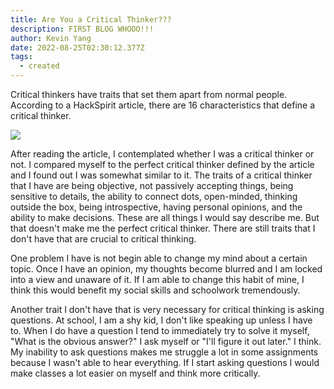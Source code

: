 ```yaml
---
title: Are You a Critical Thinker???
description: FIRST BLOG WHOOO!!!
author: Kevin Yang
date: 2022-08-25T02:30:12.377Z
tags:
  - created
---
```

Critical thinkers have traits that set them apart from normal people. According to a HackSpirit article, there are 16 characteristics that define a critical thinker.

![](/static/img/image-4.webp)

After reading the article, I contemplated whether I was a critical thinker or not. I compared myself to the perfect critical thinker defined by the article and I found out I was somewhat similar to it. The traits of a critical thinker that I have are being objective, not passively accepting things, being sensitive to details, the ability to connect dots, open-minded, thinking outside the box, being introspective, having personal opinions, and the ability to make decisions. These are all things I would say describe me. But that doesn't make me the perfect critical thinker. There are still traits that I don't have that are crucial to critical thinking. 

One problem I have is not begin able to change my mind about a certain topic. Once I have an opinion, my thoughts become blurred and I am locked into a view and unaware of it. If I am able to change this habit of mine, I think this would benefit my social skills and schoolwork tremendously.

Another trait I don't have that is very necessary for critical thinking is asking questions. At school, I am a shy kid, I don't like speaking up unless I have to. When I do have a question I tend to immediately try to solve it myself, "What is the obvious answer?" I ask myself or "I'll figure it out later." I think. My inability to ask questions makes me struggle a lot in some assignments because I wasn't able to hear everything. If I start asking questions I would make classes a lot easier on myself and think more critically.